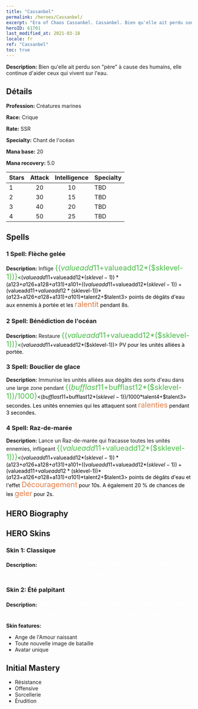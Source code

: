 ```yaml
---
title: "Cassanbel"
permalink: /heroes/Cassanbel/
excerpt: "Era of Chaos Cassanbel. Cassanbel. Bien qu'elle ait perdu son \"père\" à cause des humains, elle continue d'aider ceux qui vivent sur l'eau."
heroID: 61701
last_modified_at: 2021-03-18
locale: fr
ref: "Cassanbel"
toc: true
---
```

 **Description:** Bien qu'elle ait perdu son \"père\" à cause des humains, elle continue d'aider ceux qui vivent sur l'eau.
## Détails
 **Profession:** Créatures marines

 **Race:** Crique

 **Rate:** SSR

 **Specialty:** Chant de l'océan

 **Mana base:** 20

 **Mana recovery:** 5.0


  | Stars   |     Attack     |  Intelligence  |      Specialty     |
  |---------|:---------------:|:---------------:|--------------------|
  |    1    | 20 | 10 | TBD |
  |    2    | 30 | 15 | TBD |
  |    3    | 40 | 20 | TBD |
  |    4    | 50 | 25 | TBD |

## Spells
### 1 Spell: Flèche gelée
 **Description:** Inflige <span style="color: #48b946;font-size:20px">{($valueadd11+$valueadd12*($sklevel-1))}</span><span style="color: black"><($valueadd11+$valueadd12*($sklevel-1))*($a123+$a126+$a128+$a131)+$a101+(($valueadd11+$valueadd12*($sklevel-1))+($valueadd11+$valueadd12*($sklevel-1))*($a123+$a126+$a128+$a131)+$a101)*$talent2+$talent3> points de dégâts d'eau aux ennemis à portée et les <span style="color: #e07c44;font-size:20px">ralentit</span><span style="color: black"> pendant 8s.

### 2 Spell: Bénédiction de l'océan
 **Description:** Restaure <span style="color: #48b946;font-size:20px">{($valueadd11+$valueadd12*($sklevel-1))}</span><span style="color: black"><($valueadd11+$valueadd12*($sklevel-1))> PV pour les unités alliées à portée.

### 3 Spell: Bouclier de glace
 **Description:** Immunise les unités alliées aux dégâts des sorts d'eau dans une large zone pendant <span style="color: #48b946;font-size:20px">{($bufflast11+$bufflast12*($sklevel-1))/1000}</span><span style="color: black"><($bufflast11+$bufflast12*($sklevel-1))/1000*$talent4+$talent3> secondes. Les unités ennemies qui les attaquent sont <span style="color: #e07c44;font-size:20px">ralenties</span><span style="color: black"> pendant 3 secondes.

### 4 Spell: Raz-de-marée
 **Description:** Lance un Raz-de-marée qui fracasse toutes les unités ennemies, infligeant <span style="color: #48b946;font-size:20px">{($valueadd11+$valueadd12*($sklevel-1))}</span><span style="color: black"><($valueadd11+$valueadd12*($sklevel-1))*($a123+$a126+$a128+$a131)+$a101+(($valueadd11+$valueadd12*($sklevel-1))+($valueadd11+$valueadd12*($sklevel-1))*($a123+$a126+$a128+$a131)+$a101)*$talent2+$talent3> points de dégâts d'eau et l'effet <span style="color: #e07c44;font-size:20px">Découragement</span><span style="color: black"> pour 10s. A également 20 % de chances de les <span style="color: #e07c44;font-size:20px">geler</span><span style="color: black"> pour 2s.


## HERO Biography

## HERO Skins
### Skin 1: **Classique**

 **Description:** <span style="color: #ffffff;font-size:20px">Je protégerai les mondes sous-marins et éliminerai tous les vils pirates !</span>


### Skin 2: **Été palpitant**

 **Description:** <span style="color: #ffffff;font-size:20px">Même lors des grandes canicules estivales, j'espère répandre la douceur dans ce monde !</span>

 **Skin features:** 

   - Ange de l'Amour naissant
   - Toute nouvelle image de bataille
   - Avatar unique


## Initial Mastery
   - Résistance
   - Offensive
   - Sorcellerie
   - Érudition

